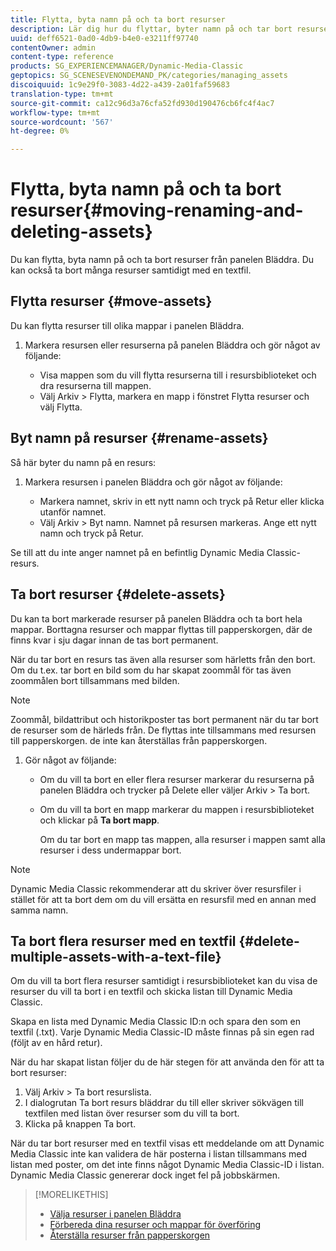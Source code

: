 ```yaml
---
title: Flytta, byta namn på och ta bort resurser
description: Lär dig hur du flyttar, byter namn på och tar bort resurser.
uuid: deff6521-0ad0-4db9-b4e0-e3211ff97740
contentOwner: admin
content-type: reference
products: SG_EXPERIENCEMANAGER/Dynamic-Media-Classic
geptopics: SG_SCENESEVENONDEMAND_PK/categories/managing_assets
discoiquuid: 1c9e29f0-3083-4d22-a439-2a01faf59683
translation-type: tm+mt
source-git-commit: ca12c96d3a76cfa52fd930d190476cb6fc4f4ac7
workflow-type: tm+mt
source-wordcount: '567'
ht-degree: 0%

---
```



# Flytta, byta namn på och ta bort resurser{#moving-renaming-and-deleting-assets}

Du kan flytta, byta namn på och ta bort resurser från panelen Bläddra. Du kan också ta bort många resurser samtidigt med en textfil.

## Flytta resurser {#move-assets}

Du kan flytta resurser till olika mappar i panelen Bläddra.

1. Markera resursen eller resurserna på panelen Bläddra och gör något av följande:

   * Visa mappen som du vill flytta resurserna till i resursbiblioteket och dra resurserna till mappen.
   * Välj Arkiv > Flytta, markera en mapp i fönstret Flytta resurser och välj Flytta.

## Byt namn på resurser {#rename-assets}

Så här byter du namn på en resurs:

1. Markera resursen i panelen Bläddra och gör något av följande:

   * Markera namnet, skriv in ett nytt namn och tryck på Retur eller klicka utanför namnet.
   * Välj Arkiv > Byt namn. Namnet på resursen markeras. Ange ett nytt namn och tryck på Retur.

Se till att du inte anger namnet på en befintlig Dynamic Media Classic-resurs.

## Ta bort resurser {#delete-assets}

Du kan ta bort markerade resurser på panelen Bläddra och ta bort hela mappar. Borttagna resurser och mappar flyttas till papperskorgen, där de finns kvar i sju dagar innan de tas bort permanent.

När du tar bort en resurs tas även alla resurser som härletts från den bort. Om du t.ex. tar bort en bild som du har skapat zoommål för tas även zoommålen bort tillsammans med bilden.

>[!NOTE]
>
>Zoommål, bildattribut och historikposter tas bort permanent när du tar bort de resurser som de härleds från. De flyttas inte tillsammans med resursen till papperskorgen. de inte kan återställas från papperskorgen.

1. Gör något av följande:

   * Om du vill ta bort en eller flera resurser markerar du resurserna på panelen Bläddra och trycker på Delete eller väljer Arkiv > Ta bort.
   * Om du vill ta bort en mapp markerar du mappen i resursbiblioteket och klickar på **Ta bort mapp**.

      Om du tar bort en mapp tas mappen, alla resurser i mappen samt alla resurser i dess undermappar bort.

>[!NOTE]
>
>Dynamic Media Classic rekommenderar att du skriver över resursfiler i stället för att ta bort dem om du vill ersätta en resursfil med en annan med samma namn.

## Ta bort flera resurser med en textfil {#delete-multiple-assets-with-a-text-file}

Om du vill ta bort flera resurser samtidigt i resursbiblioteket kan du visa de resurser du vill ta bort i en textfil och skicka listan till Dynamic Media Classic.

Skapa en lista med Dynamic Media Classic ID:n och spara den som en textfil (.txt). Varje Dynamic Media Classic-ID måste finnas på sin egen rad (följt av en hård retur).

När du har skapat listan följer du de här stegen för att använda den för att ta bort resurser:

1. Välj Arkiv > Ta bort resurslista.
1. I dialogrutan Ta bort resurs bläddrar du till eller skriver sökvägen till textfilen med listan över resurser som du vill ta bort.
1. Klicka på knappen Ta bort.

När du tar bort resurser med en textfil visas ett meddelande om att Dynamic Media Classic inte kan validera de här posterna i listan tillsammans med listan med poster, om det inte finns något Dynamic Media Classic-ID i listan. Dynamic Media Classic genererar dock inget fel på jobbskärmen.

>[!MORELIKETHIS]
>
>* [Välja resurser i panelen Bläddra](selecting-assets-browse-panel.md#selecting_assets_in_the_browse_panel)
>* [Förbereda dina resurser och mappar för överföring](uploading-files.md#preparing_your_assets_and_folders_for_uploading)
>* [Återställa resurser från papperskorgen](trash-folder.md#restoring_assets_from_the_trash_folder)

